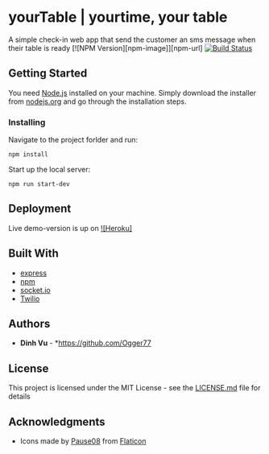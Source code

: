 # yourTable | yourtime, your table

A simple check-in web app that send the customer an sms message when their table is ready
[![NPM Version][npm-image]][npm-url]
[![Build Status](http://img.shields.io/travis/badges/badgerbadgerbadger.svg?style=flat-square)](https://travis-ci.org/badges/badgerbadgerbadger) 

## Getting Started
You need [Node.js](https://nodejs.org) installed on your machine. Simply download the installer from [nodejs.org](https://nodejs.org) and go through the installation steps.

### Installing

Navigate to the project forlder and run:

```
npm install
```

Start up the local server:

```
npm run start-dev
```

## Deployment

Live demo-version is up on [![Heroku]](https://vu-yourtable.herokuapp.com/)

## Built With

* [express](https://expressjs.com/)
* [npm](https://www.npmjs.com/)
* [socket.io](https://socket.io/)
* [Twilio](https://www.twilio.com/)

## Authors

* **Dinh Vu** - *https://github.com/Ogger77

## License

This project is licensed under the MIT License - see the [LICENSE.md](LICENSE.md) file for details


## Acknowledgments

* Icons made by [Pause08](https://www.flaticon.com/authors/pause08) from [Flaticon](https://www.flaticon.com/)
